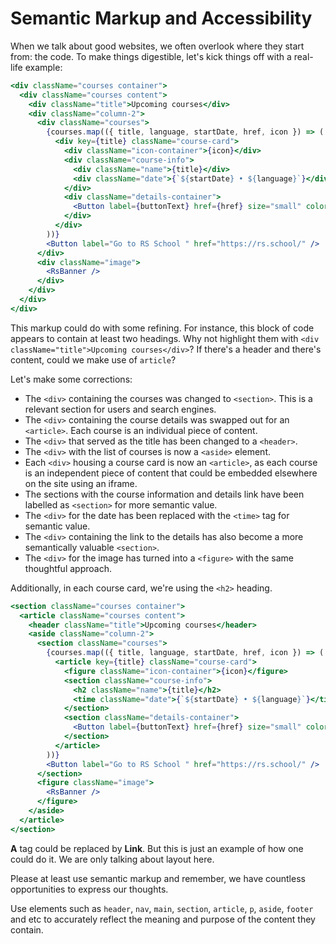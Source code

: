 # Semantic Markup and Accessibility

When we talk about good websites, we often overlook where they start from: the code. To make things digestible, let's kick things off with a real-life example:

```jsx
<div className="courses container">
  <div className="courses content">
    <div className="title">Upcoming courses</div>
    <div className="column-2">
      <div className="courses">
        {courses.map(({ title, language, startDate, href, icon }) => (
          <div key={title} className="course-card">
            <div className="icon-container">{icon}</div>
            <div className="course-info">
              <div className="name">{title}</div>
              <div className="date">{`${startDate} • ${language}`}</div>
            </div>
            <div className="details-container">
              <Button label={buttonText} href={href} size="small" color="black" />
            </div>
          </div>
        ))}
        <Button label="Go to RS School " href="https://rs.school/" />
      </div>
      <div className="image">
        <RsBanner />
      </div>
    </div>
  </div>
</div>
```

This markup could do with some refining. For instance, this block of code appears to contain at least two headings. Why not highlight them with `<div className="title">Upcoming courses</div>`? If there's a header and there's content, could we make use of `article`?

Let's make some corrections:

- The `<div>` containing the courses was changed to `<section>`. This is a relevant section for users and search engines.
- The `<div>` containing the course details was swapped out for an `<article>`. Each course is an individual piece of content.
- The `<div>` that served as the title has been changed to a `<header>`.
- The `<div>` with the list of courses is now a `<aside>` element.
- Each `<div>` housing a course card is now an `<article>`, as each course is an independent piece of content that could be embedded elsewhere on the site using an iframe.
- The sections with the course information and details link have been labelled as `<section>` for more semantic value.
- The `<div>` for the date has been replaced with the `<time>` tag for semantic value.
- The `<div>` containing the link to the details has also become a more semantically valuable `<section>`.
- The `<div>` for the image has turned into a `<figure>` with the same thoughtful approach.

Additionally, in each course card, we're using the `<h2>` heading.

```jsx
<section className="courses container">
  <article className="courses content">
    <header className="title">Upcoming courses</header>
    <aside className="column-2">
      <section className="courses">
        {courses.map(({ title, language, startDate, href, icon }) => (
          <article key={title} className="course-card">
            <figure className="icon-container">{icon}</figure>
            <section className="course-info">
              <h2 className="name">{title}</h2>
              <time className="date">{`${startDate} • ${language}`}</time>
            </section>
            <section className="details-container">
              <Button label={buttonText} href={href} size="small" color="black" />
            </section>
          </article>
        ))}
        <Button label="Go to RS School " href="https://rs.school/" />
      </section>
      <figure className="image">
        <RsBanner />
      </figure>
    </aside>
  </article>
</section>
```

**A** tag could be replaced by **Link**. But this is just an example of how one could do it. We are only talking about layout here.

Please at least use semantic markup and remember, we have countless opportunities to express our thoughts.

Use elements such as `header`, `nav`, `main`, `section`, `article`, `p`, `aside`, `footer` and etc to accurately reflect the meaning and purpose of the content they contain.
